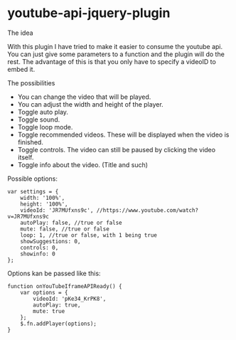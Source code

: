 # youtube-api-jquery-plugin


The idea

With this plugin I have tried to make it easier to consume the youtube api. You can just give some parameters to a function and the plugin will do the rest. The advantage of this is that you only have to specify a videoID to embed it.


The possibilities

- You can change the video that will be played.
- You can adjust the width and height of the player.
- Toggle auto play.
- Toggle sound.
- Toggle loop mode.
- Toggle recommended videos. These will be displayed when the video is finished.
- Toggle controls. The video can still be paused by clicking the video itself.
- Toggle info about the video. (Title and such)

Possible options:
```
var settings = {
	width: '100%', 
	height: '100%',
	videoId: 'JR7MUfxns9c', //https://www.youtube.com/watch?v=JR7MUfxns9c
	autoPlay: false, //true or false
	mute: false, //true or false
	loop: 1, //true or false, with 1 being true
	showSuggestions: 0, 
	controls: 0, 
	showinfo: 0 
};
```
Options kan be passed like this:
```
function onYouTubeIframeAPIReady() {
	var options = {
		videoId: 'pKe34_KrPK8',
		autoPlay: true,
		mute: true
	};
	$.fn.addPlayer(options);
}
```

